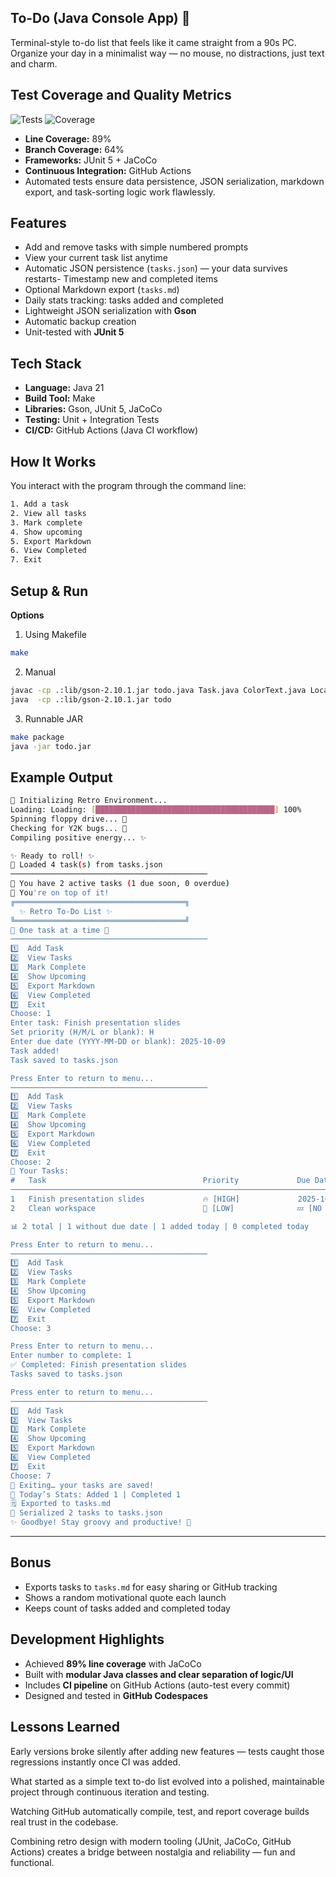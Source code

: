 ## To-Do (Java Console App) 🧮
Terminal-style to-do list that feels like it came straight from a 90s PC.
Organize your day in a minimalist way — no mouse, no distractions, just text and charm.

## Test Coverage and Quality Metrics
![Tests](https://github.com/lpatamia1/To-Do-List-App/actions/workflows/test.yml/badge.svg)
![Coverage](https://img.shields.io/badge/Coverage-89%25-brightgreen)

- **Line Coverage:** 89%
- **Branch Coverage:** 64%
- **Frameworks:** JUnit 5 + JaCoCo
- **Continuous Integration:** GitHub Actions  
- Automated tests ensure data persistence, JSON serialization, markdown export, and task-sorting logic work flawlessly.

## Features
- Add and remove tasks with simple numbered prompts  
- View your current task list anytime  
- Automatic JSON persistence (`tasks.json`) — your data survives restarts- Timestamp new and completed items  
- Optional Markdown export (`tasks.md`)
- Daily stats tracking: tasks added and completed
- Lightweight JSON serialization with **Gson**
- Automatic backup creation  
- Unit-tested with **JUnit 5**

## Tech Stack
- **Language:** Java 21  
- **Build Tool:** Make  
- **Libraries:** Gson, JUnit 5, JaCoCo  
- **Testing:** Unit + Integration Tests  
- **CI/CD:** GitHub Actions (Java CI workflow)

## How It Works
You interact with the program through the command line:
```bash
1. Add a task
2. View all tasks
3. Mark complete
4. Show upcoming
5. Export Markdown
6. View Completed
7. Exit
```
## Setup & Run 
**Options**
1. Using Makefile
```bash
make
```
2. Manual
```bash
javac -cp .:lib/gson-2.10.1.jar todo.java Task.java ColorText.java LocalDateAdapter.java
java  -cp .:lib/gson-2.10.1.jar todo
```
3. Runnable JAR
```bash
make package
java -jar todo.jar
```

## Example Output

```bash
🔧 Initializing Retro Environment...
Loading: Loading: [████████████████████████████████████████] 100%
Spinning floppy drive... 💾
Checking for Y2K bugs... 🧮
Compiling positive energy... ✨

✨ Ready to roll! ✨
📂 Loaded 4 task(s) from tasks.json
────────────────────────────────────────────
📅 You have 2 active tasks (1 due soon, 0 overdue)
🌟 You're on top of it!
╔══════════════════════════════════════╗
  ✨ Retro To-Do List ✨
╚══════════════════════════════════════╝
💬 One task at a time 🪩
────────────────────────────────────────────
1️⃣  Add Task
2️⃣  View Tasks
3️⃣  Mark Complete
4️⃣  Show Upcoming
5️⃣  Export Markdown
6️⃣  View Completed
7️⃣  Exit
Choose: 1
Enter task: Finish presentation slides
Set priority (H/M/L or blank): H
Enter due date (YYYY-MM-DD or blank): 2025-10-09
Task added!
Task saved to tasks.json

Press Enter to return to menu...
────────────────────────────────────────────
1️⃣  Add Task
2️⃣  View Tasks
3️⃣  Mark Complete
4️⃣  Show Upcoming
5️⃣  Export Markdown
6️⃣  View Completed
7️⃣  Exit
Choose: 2
📝 Your Tasks:
#   Task                                   Priority             Due Date
────────────────────────────────────────────────────────────────────────────
1   Finish presentation slides             🔥 [HIGH]             2025-10-09 ⏰
2   Clean workspace                        🌿 [LOW]              💤 [NO DUE DATE]

📊 2 total | 1 without due date | 1 added today | 0 completed today

Press Enter to return to menu...
────────────────────────────────────────────
1️⃣  Add Task
2️⃣  View Tasks
3️⃣  Mark Complete
4️⃣  Show Upcoming
5️⃣  Export Markdown
6️⃣  View Completed
7️⃣  Exit
Choose: 3

Press Enter to return to menu...
Enter number to complete: 1
✅ Completed: Finish presentation slides
Tasks saved to tasks.json

Press enter to return to menu...
────────────────────────────────────────────
1️⃣  Add Task
2️⃣  View Tasks
3️⃣  Mark Complete
4️⃣  Show Upcoming
5️⃣  Export Markdown
6️⃣  View Completed
7️⃣  Exit
Choose: 7
💾 Exiting… your tasks are saved!
📅 Today’s Stats: Added 1 | Completed 1
🗒️ Exported to tasks.md
📂 Serialized 2 tasks to tasks.json
✨ Goodbye! Stay groovy and productive! 🎸
```
---

## Bonus 
- Exports tasks to `tasks.md` for easy sharing or GitHub tracking
- Shows a random motivational quote each launch
- Keeps count of tasks added and completed today

## Development Highlights
- Achieved **89% line coverage** with JaCoCo
- Built with **modular Java classes and clear separation of logic/UI**
- Includes **CI pipeline** on GitHub Actions (auto-test every commit)
- Designed and tested in **GitHub Codespaces**

## Lessons Learned
Early versions broke silently after adding new features — tests caught those regressions instantly once CI was added.

What started as a simple text to-do list evolved into a polished, maintainable project through continuous iteration and testing.

Watching GitHub automatically compile, test, and report coverage builds real trust in the codebase.

Combining retro design with modern tooling (JUnit, JaCoCo, GitHub Actions) creates a bridge between nostalgia and reliability — fun and functional.
